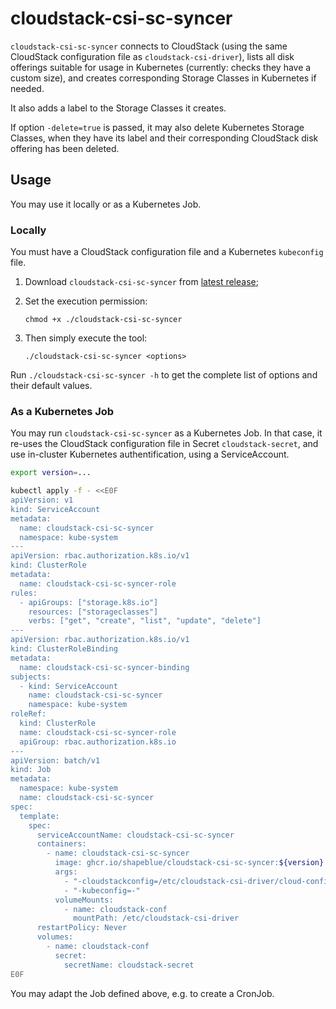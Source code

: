 # cloudstack-csi-sc-syncer

`cloudstack-csi-sc-syncer` connects to CloudStack (using the same CloudStack
configuration file as `cloudstack-csi-driver`), lists all disk offerings
suitable for usage in Kubernetes (currently: checks they have a custom size),
and creates corresponding Storage Classes in Kubernetes if needed.

It also adds a label to the Storage Classes it creates.

If option `-delete=true` is passed, it may also delete Kubernetes Storage
Classes, when they have its label and their corresponding CloudStack disk
offering has been deleted.

## Usage

You may use it locally or as a Kubernetes Job.

### Locally

You must have a CloudStack configuration file and a Kubernetes `kubeconfig`
file.

1. Download `cloudstack-csi-sc-syncer` from [latest release](https://github.com/shapeblue/cloudstack-csi-driver/releases/latest/);

1. Set the execution permission:

   ```
   chmod +x ./cloudstack-csi-sc-syncer
   ```

1. Then simply execute the tool:

   ```
   ./cloudstack-csi-sc-syncer <options>
   ```

Run `./cloudstack-csi-sc-syncer -h` to get the complete list of options and their default values.

### As a Kubernetes Job

You may run `cloudstack-csi-sc-syncer` as a Kubernetes Job. In that case, it
re-uses the CloudStack configuration file in Secret `cloudstack-secret`, and use
in-cluster Kubernetes authentification, using a ServiceAccount.

```sh
export version=...

kubectl apply -f - <<E0F
apiVersion: v1
kind: ServiceAccount
metadata:
  name: cloudstack-csi-sc-syncer
  namespace: kube-system
---
apiVersion: rbac.authorization.k8s.io/v1
kind: ClusterRole
metadata:
  name: cloudstack-csi-sc-syncer-role
rules:
  - apiGroups: ["storage.k8s.io"]
    resources: ["storageclasses"]
    verbs: ["get", "create", "list", "update", "delete"]
---
apiVersion: rbac.authorization.k8s.io/v1
kind: ClusterRoleBinding
metadata:
  name: cloudstack-csi-sc-syncer-binding
subjects:
  - kind: ServiceAccount
    name: cloudstack-csi-sc-syncer
    namespace: kube-system
roleRef:
  kind: ClusterRole
  name: cloudstack-csi-sc-syncer-role
  apiGroup: rbac.authorization.k8s.io
---
apiVersion: batch/v1
kind: Job
metadata:
  namespace: kube-system
  name: cloudstack-csi-sc-syncer
spec:
  template:
    spec:
      serviceAccountName: cloudstack-csi-sc-syncer
      containers:
        - name: cloudstack-csi-sc-syncer
          image: ghcr.io/shapeblue/cloudstack-csi-sc-syncer:${version}
          args:
            - "-cloudstackconfig=/etc/cloudstack-csi-driver/cloud-config"
            - "-kubeconfig=-"
          volumeMounts:
            - name: cloudstack-conf
              mountPath: /etc/cloudstack-csi-driver
      restartPolicy: Never
      volumes:
        - name: cloudstack-conf
          secret:
            secretName: cloudstack-secret
E0F
```

You may adapt the Job defined above, e.g. to create a CronJob.

